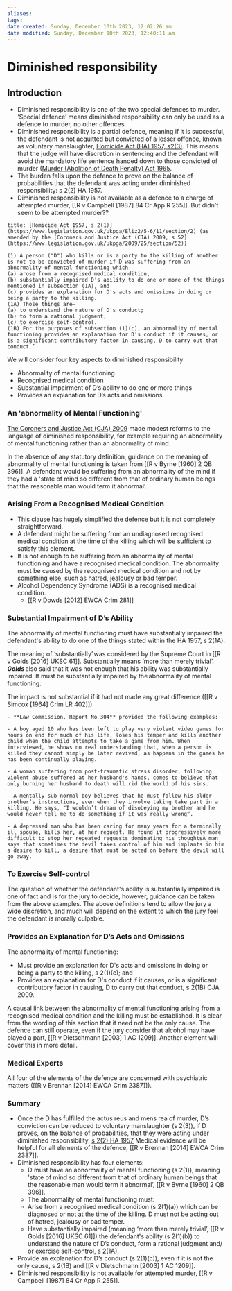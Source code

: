 ```yaml
---
aliases: 
tags: 
date created: Sunday, December 10th 2023, 12:02:26 am
date modified: Sunday, December 10th 2023, 12:40:11 am
---
```


# Diminished responsibility

## Introduction

- Diminished responsibility is one of the two special defences to murder. ‘Special defence’ means diminished responsibility can only be used as a defence to murder, no other offences.
- Diminished responsibility is a partial defence, meaning if it is successful, the defendant is not acquitted but convicted of a lesser offence, known as voluntary manslaughter, [Homicide Act (HA) 1957, s2(3)](https://www.legislation.gov.uk/ukpga/Eliz2/5-6/11/section/2). This means that the judge will have discretion in sentencing and the defendant will avoid the mandatory life sentence handed down to those convicted of murder ([Murder (Abolition of Death Penalty) Act 1965](https://www.legislation.gov.uk/ukpga/1965/71/contents).
- The burden falls upon the defence to prove on the balance of probabilities that the defendant was acting under diminished responsibility: s 2(2) HA 1957.
- Diminished responsibility is not available as a defence to a charge of attempted murder, [[R v Campbell [1987] 84 Cr App R 255]]. But didn't seem to be attempted murder??

```ad-statute
title: [Homicide Act 1957, s 2(1)](https://www.legislation.gov.uk/ukpga/Eliz2/5-6/11/section/2) (as amended by the [Coroners and Justice Act (CJA) 2009, s 52](https://www.legislation.gov.uk/ukpga/2009/25/section/52))

(1) A person ("D") who kills or is a party to the killing of another is not to be convicted of murder if D was suffering from an abnormality of mental functioning which-
(a) arose from a recognised medical condition,
(b) substantially impaired D's ability to do one or more of the things mentioned in subsection (1A), and
(c) provides an explanation for D's acts and omissions in doing or being a party to the killing.
(1A) Those things are—
(a) to understand the nature of D's conduct;
(b) to form a rational judgment;
(c) to exercise self-control.
(1B) For the purposes of subsection (1)(c), an abnormality of mental functioning provides an explanation for D's conduct if it causes, or is a significant contributory factor in causing, D to carry out that conduct.’
```

We will consider four key aspects to diminished responsibility:

- Abnormality of mental functioning
- Recognised medical condition
- Substantial impairment of D’s ability to do one or more things
- Provides an explanation for D’s acts and omissions.

### An 'abnormality of Mental Functioning'

[The Coroners and Justice Act (CJA) 2009](https://www.legislation.gov.uk/ukpga/2009/25/contents) made modest reforms to the language of diminished responsibility, for example requiring an abnormality of mental functioning rather than an abnormality of mind.

In the absence of any statutory definition, guidance on the meaning of abnormality of mental functioning is taken from [[R v Byrne [1960] 2 QB 396]]. A defendant would be suffering from an abnormality of the mind if they had a 'state of mind so different from that of ordinary human beings that the reasonable man would term it abnormal’.

### Arising From a Recognised Medical Condition

- This clause has hugely simplified the defence but it is not completely straightforward.
- A defendant might be suffering from an undiagnosed recognised medical condition at the time of the killing which will be sufficient to satisfy this element.
- It is not enough to be suffering from an abnormality of mental functioning and have a recognised medical condition. The abnormality must be caused by the recognised medical condition and not by something else, such as hatred, jealousy or bad temper.
- Alcohol Dependency Syndrome (ADS) is a recognised medical condition.
	- [[R v Dowds [2012] EWCA Crim 281]]

### Substantial Impairment of D’s Ability

The abnormality of mental functioning must have substantially impaired the defendant's ability to do one of the things stated within the HA 1957, s 2(1A).

The meaning of ‘substantially’ was considered by the Supreme Court in [[R v Golds [2016] UKSC 61]]. Substantially means ‘more than merely trivial’. **_Golds_** also said that it was not enough that his ability was substantially impaired. It must be substantially impaired by the abnormality of mental functioning.

The impact is not substantial if it had not made any great difference ([[R v Simcox [1964] Crim LR 402]])

```ad-example
- **Law Commission, Report No 304** provided the following examples:

- A boy aged 10 who has been left to play very violent video games for hours on end for much of his life, loses his temper and kills another child when the child attempts to take a game from him. When interviewed, he shows no real understanding that, when a person is killed they cannot simply be later revived, as happens in the games he has been continually playing.

- A woman suffering from post-traumatic stress disorder, following violent abuse suffered at her husband's hands, comes to believe that only burning her husband to death will rid the world of his sins.

- A mentally sub-normal boy believes that he must follow his older brother’s instructions, even when they involve taking take part in a killing. He says, "I wouldn’t dream of disobeying my brother and he would never tell me to do something if it was really wrong“.

- A depressed man who has been caring for many years for a terminally ill spouse, kills her, at her request. He found it progressively more difficult to stop her repeated requests dominating his thoughtsA man says that sometimes the devil takes control of him and implants in him a desire to kill, a desire that must be acted on before the devil will go away.
```

### To Exercise Self-control

The question of whether the defendant's ability is substantially impaired is one of fact and is for the jury to decide, however, guidance can be taken from the above examples. The above definitions tend to allow the jury a wide discretion, and much will depend on the extent to which the jury feel the defendant is morally culpable.

### Provides an Explanation for D’s Acts and Omissions

The abnormality of mental functioning:

- Must provide an explanation for D's acts and omissions in doing or being a party to the killing, s 2(1)(c); and
- Provides an explanation for D's conduct if it causes, or is a significant contributory factor in causing, D to carry out that conduct, s 2(1B) CJA 2009.

A causal link between the abnormality of mental functioning arising from a recognised medical condition and the killing must be established. It is clear from the wording of this section that it need not be the only cause. The defence can still operate, even if the jury consider that alcohol may have played a part, [[R v Dietschmann [2003] 1 AC 1209]]. Another element will cover this in more detail.

### Medical Experts

All four of the elements of the defence are concerned with psychiatric matters ([[R v Brennan [2014] EWCA Crim 2387]]).

### Summary

- Once the D has fulfilled the actus reus and mens rea of murder, D’s conviction can be reduced to voluntary manslaughter (s 2(3)), if D proves, on the balance of probabilities, that they were acting under diminished responsibility, [s 2(2) HA 1957](https://www.legislation.gov.uk/ukpga/Eliz2/5-6/11/section/2) Medical evidence will be helpful for all elements of the defence, [[R v Brennan [2014] EWCA Crim 2387]].
- Diminished responsibility has four elements:
	- D must have an abnormality of mental functioning (s 2(1)), meaning 'state of mind so different from that of ordinary human beings that the reasonable man would term it abnormal’, [[R v Byrne [1960] 2 QB 396]].
	- The abnormality of mental functioning must:
	- Arise from a recognised medical condition (s 2(1)(a)) which can be diagnosed or not at the time of the killing. D must not be acting out of hatred, jealousy or bad temper.
	- Have substantially impaired (meaning ‘more than merely trivial’, [[R v Golds [2016] UKSC 61]]) the defendant's ability (s 2(1)(b)) to understand the nature of D’s conduct, form a rational judgment and/ or exercise self-control, s 2(1A).
- Provide an explanation for D’s conduct (s 2(1)(c)), even if it is not the only cause, s 2(1B) and [[R v Dietschmann [2003] 1 AC 1209]].
- Diminished responsibility is not available for attempted murder, [[R v Campbell [1987] 84 Cr App R 255]].
